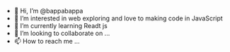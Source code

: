 - 👋 Hi, I’m @bappabappa
- 👀 I’m interested in web exploring and love to making code in JavaScript
- 🌱 I’m currently learning Readt js
- 💞️ I’m looking to collaborate on ...
- 📫 How to reach me ...

<!---
bappabappa/bappabappa is a ✨ special ✨ repository because its `README.md` (this file) appears on your GitHub profile.
You can click the Preview link to take a look at your changes.
--->
